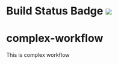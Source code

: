 # Build Status Badge ![](https://github.com/Divyansh-ukg/complex-workflow/workflows/badge.svg)

# complex-workflow
This is complex workflow
